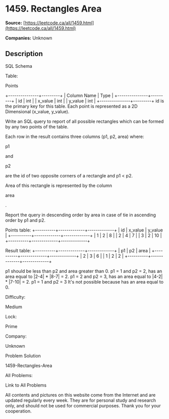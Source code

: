 # 1459. Rectangles Area

**Source:** [https://leetcode.ca/all/1459.html](https://leetcode.ca/all/1459.html)

**Companies:** Unknown

## Description

SQL Schema

Table:

Points

+---------------+---------+
| Column Name   | Type    |
+---------------+---------+
| id            | int     |
| x_value       | int     |
| y_value       | int     |
+---------------+---------+
id is the primary key for this table.
Each point is represented as a 2D Dimensional (x_value, y_value).

Write an SQL query to report of all possible rectangles which can be formed
                by any two points of the table.

Each row in the result contains three columns (p1, p2, area) where:

p1

and

p2

are the id of two opposite
                    corners of a rectangle and p1 < p2.

Area of this rectangle is represented by the column

area

.

Report the query in descending order by area in case of tie in ascending
                order by p1 and p2.

Points table:
+----------+-------------+-------------+
| id       | x_value     | y_value     |
+----------+-------------+-------------+
| 1        | 2           | 8           |
| 2        | 4           | 7           |
| 3        | 2           | 10          |
+----------+-------------+-------------+

Result table:
+----------+-------------+-------------+
| p1       | p2          | area        |
+----------+-------------+-------------+
| 2        | 3           | 6           |
| 1        | 2           | 2           |
+----------+-------------+-------------+

p1 should be less than p2 and area greater than 0.
p1 = 1 and p2 = 2, has an area equal to |2-4| * |8-7| = 2.
p1 = 2 and p2 = 3, has an area equal to |4-2| * |7-10| = 2.
p1 = 1 and p2 = 3 It's not possible because has an area equal to 0.

Difficulty:

Medium

Lock:

Prime

Company:

Unknown

Problem Solution

1459-Rectangles-Area

All Problems:

Link to All Problems

All contents and pictures on this website come from the Internet and are updated regularly every week. They are for personal study and research only, and should not be used for commercial purposes. Thank you for your cooperation.

